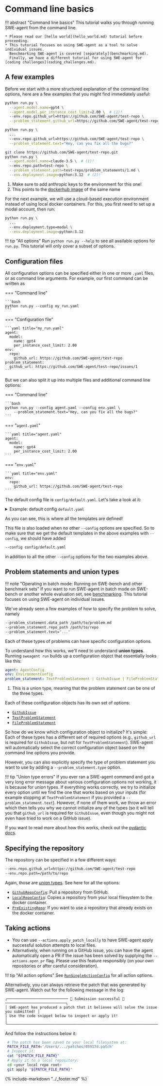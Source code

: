# Command line basics

!!! abstract "Command line basics"
    This tutorial walks you through running SWE-agent from the command line.

    * Please read our [hello world](hello_world.md) tutorial before proceeding.
    * This tutorial focuses on using SWE-agent as a tool to solve individual issues.
      Benchmarking SWE-agent is covered [separately](benchmarking.md).
      Finally, we have a different tutorial for using SWE-agent for [coding challenges](coding_challenges.md).

## A few examples

Before we start with a more structured explanation of the command line options, here are a few examples that you might find immediately useful:

```bash title="Fix a github issue"
python run.py \
  --agent.model.name=gpt4 \
  --agent.model.per_instance_cost_limit=2.00 \  # (1)!
  --env.repo.github_url=https://github.com/SWE-agent/test-repo \
  --problem_statement.github_url=https://github.com/SWE-agent/test-repo/issues/1
```

```bash title="Work on a github repo with a custom problem statement" hl_lines="4"
python run.py \
  ...
  --env.repo.github_url=https://github.com/SWE-agent/test-repo \
  --problem_statement.text="Hey, can you fix all the bugs?"
```

```bash title="Fix a bug in a local repository using a custom docker image" hl_lines="4 5 6"
git clone https://github.com/SWE-agent/test-repo.git
python run.py \
  --agent.model.name=claude-3.5 \  # (1)!
  --env.repo.path=test-repo \
  --problem_statement.path=test-repo/problem_statements/1.md \
  --env.deployment.image=python:3.12  # (2)!
```

1. Make sure to add anthropic keys to the environment for this one!
2. This points to the [dockerhub image](https://hub.docker.com/_/python) of the same name


For the next example, we will use a cloud-based execution environment instead of using local docker containers.
For this, you first need to set up a modal account, then run:

```bash title="Deployment on modal (cloud-based execution)" hl_lines="3"
python run.py \
  ...
  --env.deployment.type=modal \
  --env.deployment.image=python:3.12
```

!!! tip "All options"
    Run `python run.py --help` to see all available options for `run.py`. This tutorial will only cover a subset of options.

## Configuration files

All configuration options can be specified either in one or more `.yaml` files, or as command line arguments. For example, our first command can be written as

=== "Command line"

    ```bash
    python run.py --config my_run.yaml
    ```

=== "Configuration file"

    ```yaml title="my_run.yaml"
    agent:
      model:
        name: gpt4
        per_instance_cost_limit: 2.00
    env:
      repo:
        github_url: https://github.com/SWE-agent/test-repo
    problem_statement:
      github_url: https://github.com/SWE-agent/test-repo/issues/1
    ```

But we can also split it up into multiple files and additional command line options:

=== "Command line"

    ```bash
    python run.py --config agent.yaml --config env.yaml \
        --problem_statement.text="Hey, can you fix all the bugs?"
    ```

=== "`agent.yaml`"

    ```yaml title="agent.yaml"
    agent:
      model:
        name: gpt4
        per_instance_cost_limit: 2.00
    ```

=== "`env.yaml`"

    ```yaml title="env.yaml"
    env:
      repo:
        github_url: https://github.com/SWE-agent/test-repo
    ```

The default config file is `config/default.yaml`. Let's take a look at it:

<details>
<summary>Example: default config <code>default.yaml</code></summary>

```yaml
--8<-- "config/default_from_url.yaml"
```
</details>

As you can see, this is where all the templates are defined!

This file is also loaded when no other `--config` options are specified.
So to make sure that we get the default templates in the above examples with `--config`, we should have added

```bash
--config config/default.yaml
```

in addition to all the other `--config` options for the two examples above.

## Problem statements and union types <a id="union-types"></a>

!!! note "Operating in batch mode: Running on SWE-bench and other benchmark sets"
    If you want to run SWE-agent in batch mode on SWE-bench or another whole evaluation set, see
    [benchmarking](benchmarking.md). This tutorial focuses on using SWE-agent on
    individual issues.

We've already seen a few examples of how to specify the problem to solve, namely

```bash
--problem_statement.data_path /path/to/problem.md
--problem_statement.repo_path /path/to/repo
--problem_statement.text="..."
```

Each of these types of problems can have specific configuration options.

To understand how this works, we'll need to understand **union types**.
Running `sweagent run` builds up a configuration object that essentially looks like this:

```yaml
agent: AgentConfig
env: EnvironmentConfig
problem_statement: TextProblemStatement | GithubIssue | FileProblemStatement  # (1)!
```

1. This is a union type, meaning that the problem statement can be one of the three types.

Each of these configuration objects has its own set of options:

* [`GithubIssue`](../reference/problem_statements.md#sweagent.environment.config.problem_statement.GithubIssue)
* [`TextProblemStatement`](../reference/problem_statements.md#sweagent.environment.config.problem_statement.TextProblemStatement)
* [`FileProblemStatement`](../reference/problem_statements.md#sweagent.environment.config.problem_statement.FileProblemStatement)

So how do we know which configuration object to initialize?
It's simple: Each of these types has a different set of required options (e.g., `github_url` is required for `GithubIssue`, but not for `TextProblemStatement`).
SWE-agent will automatically select the correct configuration object based on the command line options you provide.

However, you can also explicitly specify the type of problem statement you want to use by adding a `--problem_statement.type` option.

!!! tip "Union type errors"
    If you ever ran a SWE-agent command and got a very long error message about various configuration options not working, it is because for union types.
    If everything works correctly, we try to initialize every option until we find the one that works based on your inputs (for example stopping at `TextProblemStatement` if you provided a `--problem_statement.text`).
    However, if none of them work, we throw an error which then tells you why we cannot initialize any of the types (so it will tell you that `github_url` is required for `GithubIssue`, even though you might not even have tried to work on a GitHub issue).

If you want to read more about how this works, check out the [pydantic docs](https://docs.pydantic.dev/latest/concepts/unions/).

## Specifying the repository

The repository can be specified in a few different ways:

```bash
--env.repo.github_url=https://github.com/SWE-agent/test-repo
--env.repo.path=/path/to/repo
```

Again, those are [union types](union-types). See here for all the options:

* [`GithubRepoConfig`](../reference/repo.md#sweagent.environment.config.repo.GithubRepoConfig): Pull a repository from GitHub.
* [`LocalRepoConfig`](../reference/repo.md#sweagent.environment.config.repo.LocalRepoConfig): Copies a repository from your local filesystem to the docker container.
* [`PreExistingRepo`](../reference/repo.md#sweagent.environment.config.repo.PreExistingRepo): If you want to use a repository that already exists on the docker container.

## Taking actions

* You can use `--actions.apply_patch_locally` to have SWE-agent apply successful solution attempts to local files.
* Alternatively, when running on a GitHub issue, you can have the agent automatically open a PR if the issue has been solved by supplying the `--actions.open_pr` flag.
  Please use this feature responsibly (on your own repositories or after careful consideration).

!!! tip "All action options"
    See [`RunSingleActionConfig`](../reference/run_single_config.md#sweagent.run.run_single.RunSingleActionConfig) for all action options.

Alternatively, you can always retrieve the patch that was generated by SWE-agent.
Watch out for the following message in the log:


```
╭──────────────────────────── 🎉 Submission successful 🎉 ────────────────────────────╮
│ SWE-agent has produced a patch that it believes will solve the issue you submitted! │
│ Use the code snippet below to inspect or apply it!                                  │
╰─────────────────────────────────────────────────────────────────────────────────────╯
```

And follow the instructions below it:

```bash
 # The patch has been saved to your local filesystem at:
 PATCH_FILE_PATH='/Users/.../patches/05917d.patch'
 # Inspect it:
 cat "${PATCH_FILE_PATH}"
 # Apply it to a local repository:
 cd <your local repo root>
 git apply "${PATCH_FILE_PATH}"
```

{% include-markdown "../_footer.md" %}
